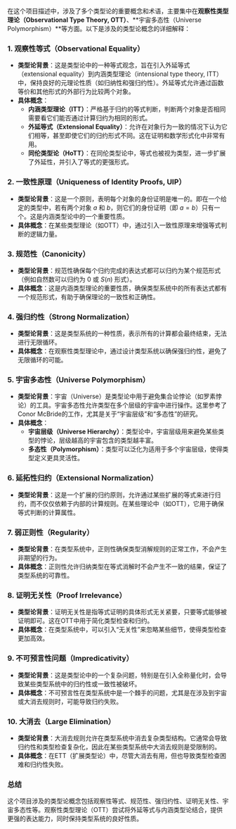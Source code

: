 

在这个项目描述中，涉及了多个类型论的重要概念和术语，主要集中在**观察性类型理论（Observational Type Theory, OTT）**、**宇宙多态性（Universe Polymorphism）**等方面。以下是涉及的类型论概念的详细解释：

### 1. **观察性等式（Observational Equality）**
   - **类型论背景**：这是类型论中的一种等式观念，旨在引入外延等式（extensional equality）到内涵类型理论（intensional type theory, ITT）中，保持良好的元理论性质（如归纳性和强归约性）。外延等式允许通过函数等价和其他形式的外部行为比较两个对象。
   - **具体概念**：
     - **内涵类型理论（ITT）**：严格基于归约的等式判断，判断两个对象是否相同需要看它们能否通过计算归约为相同的形式。
     - **外延等式（Extensional Equality）**：允许在对象行为一致的情况下认为它们相等，甚至即使它们的归约形式不同。这在证明和数学形式化中非常有用。
     - **同伦类型论（HoTT）**：在同伦类型论中，等式也被视为类型，进一步扩展了外延性，并引入了等式的更强形式。

### 2. **一致性原理（Uniqueness of Identity Proofs, UIP）**
   - **类型论背景**：这是一个原则，表明每个对象的身份证明是唯一的。即在一个给定的类型中，若有两个对象 $a$ 和 $b$，则它们的身份证明（即 $a = b$）只有一个。这是内涵类型论中的一个重要性质。
   - **具体概念**：在某些类型理论（如OTT）中，通过引入一致性原理来增强等式判断的逻辑力量。

### 3. **规范性（Canonicity）**
   - **类型论背景**：规范性确保每个归约完成的表达式都可以归约为某个规范形式（例如自然数可以归约为 $0$ 或 $S(n)$ 形式）。
   - **具体概念**：这是内涵类型理论的重要性质，确保类型系统中的所有表达式都有一个规范形式，有助于确保理论的一致性和正确性。

### 4. **强归约性（Strong Normalization）**
   - **类型论背景**：这是类型系统的一种性质，表示所有的计算都会最终结束，无法进行无限循环。
   - **具体概念**：在观察性类型理论中，通过设计类型系统以确保强归约性，避免了无限循环的可能。

### 5. **宇宙多态性（Universe Polymorphism）**
   - **类型论背景**：宇宙（Universe）是类型论中用于避免集合论悖论（如罗素悖论）的工具。宇宙多态性允许类型在多个层级的宇宙中进行操作。这里参考了Conor McBride的工作，尤其是关于“宇宙层级”和“多态性”的研究。
   - **具体概念**：
     - **宇宙层级（Universe Hierarchy）**：类型论中，宇宙层级用来避免某些类型的悖论，层级越高的宇宙包含的类型越丰富。
     - **多态性（Polymorphism）**：类型可以泛化为适用于多个宇宙层级，使得类型定义更具灵活性。

### 6. **延拓性归约（Extensional Normalization）**
   - **类型论背景**：这是一个扩展的归约原则，允许通过某些扩展的等式来进行归约，而不仅仅依赖于内部的计算规则。在某些理论中（如OTT），它用于确保等式判断的计算属性。

### 7. **弱正则性（Regularity）**
   - **类型论背景**：在类型系统中，正则性确保类型消解规则的正常工作，不会产生非期望的行为。
   - **具体概念**：正则性允许归纳类型在等式消解时不会产生不一致的结果，保证了类型系统的可靠性。

### 8. **证明无关性（Proof Irrelevance）**
   - **类型论背景**：证明无关性是指等式证明的具体形式无关紧要，只要等式能够被证明即可。这在OTT中用于简化类型检查和归约。
   - **具体概念**：在类型系统中，可以引入“无关性”来忽略某些细节，使得类型检查更加高效。

### 9. **不可预言性问题（Impredicativity）**
   - **类型论背景**：这是类型论中的一个复杂问题，特别是在引入全称量化时，会导致某些类型系统中的归约性或一致性被破坏。
   - **具体概念**：不可预言性在类型系统中是一个棘手的问题，尤其是在涉及到宇宙或大消去规则时，可能导致归约失败。

### 10. **大消去（Large Elimination）**
   - **类型论背景**：大消去规则允许在类型系统中消去复杂类型结构。它通常会导致归约性和类型检查复杂化，因此在某些类型系统中大消去规则是受限制的。
   - **具体概念**：在ETT（扩展类型论）中，尽管大消去有用，但也导致类型检查困难和归约性失败。

### 总结

这个项目涉及的类型论概念包括观察性等式、规范性、强归约性、证明无关性、宇宙多态性等。观察性类型理论（OTT）尝试将外延等式与内涵类型论结合，提供更强的表达能力，同时保持类型系统的良好性质。